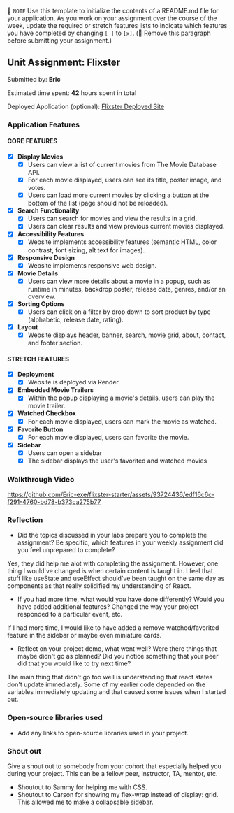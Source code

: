 📝 `NOTE` Use this template to initialize the contents of a README.md file for your application. As you work on your assignment over the course of the week, update the required or stretch features lists to indicate which features you have completed by changing `[ ]` to `[x]`. (🚫 Remove this paragraph before submitting your assignment.)

## Unit Assignment: Flixster

Submitted by: **Eric**

Estimated time spent: **42** hours spent in total

Deployed Application (optional): [Flixster Deployed Site](https://flixster-starter-hpt9.onrender.com/)

### Application Features

#### CORE FEATURES


- [x] **Display Movies**
  - [x] Users can view a list of current movies from The Movie Database API.
  - [x] For each movie displayed, users can see its title, poster image, and votes.
  - [x] Users can load more current movies by clicking a button at the bottom of the list (page should not be reloaded).
- [x] **Search Functionality**
  - [x] Users can search for movies and view the results in a grid.
  - [x] Users can clear results and view previous current movies displayed.
- [x] **Accessibility Features**
  - [x] Website implements accessibility features (semantic HTML, color contrast, font sizing, alt text for images).
- [x] **Responsive Design**
  - [x] Website implements responsive web design.
- [x] **Movie Details**
  - [x] Users can view more details about a movie in a popup, such as runtime in minutes, backdrop poster, release date, genres, and/or an overview.
- [x] **Sorting Options**
  - [x] Users can click on a filter by drop down to sort product by type (alphabetic, release date, rating).
- [x] **Layout**
  - [x] Website displays header, banner, search, movie grid, about, contact, and footer section.

#### STRETCH FEATURES

- [x] **Deployment**
  - [x] Website is deployed via Render.
- [x] **Embedded Movie Trailers**
  - [x] Within the popup displaying a movie's details, users can play the movie trailer.
- [x] **Watched Checkbox**
  - [x] For each movie displayed, users can mark the movie as watched.
- [x] **Favorite Button**
  - [x] For each movie displayed, users can favorite the movie.
- [x] **Sidebar**
  - [x] Users can open a sidebar
  - [x] The sidebar displays the user's favorited and watched movies

### Walkthrough Video

https://github.com/Eric-exe/flixster-starter/assets/93724436/edf16c6c-f291-4760-bd78-b373ca275b77


### Reflection

* Did the topics discussed in your labs prepare you to complete the assignment? Be specific, which features in your weekly assignment did you feel unprepared to complete?

Yes, they did help me alot with completing the assignment. However, one thing I would've changed is when certain content is taught in. I feel that stuff like useState and useEffect should've been taught on the same day as components as that really solidified my understanding of React.

* If you had more time, what would you have done differently? Would you have added additional features? Changed the way your project responded to a particular event, etc.
  
If I had more time, I would like to have added a remove watched/favorited feature in the sidebar or maybe even miniature cards.

* Reflect on your project demo, what went well? Were there things that maybe didn't go as planned? Did you notice something that your peer did that you would like to try next time?

The main thing that didn't go too well is understanding that react states don't update immediately. Some of my earlier code depended on the variables immediately updating and that caused some issues when I started out.

### Open-source libraries used

- Add any links to open-source libraries used in your project.

### Shout out

Give a shout out to somebody from your cohort that especially helped you during your project. This can be a fellow peer, instructor, TA, mentor, etc.

- Shoutout to Sammy for helping me with CSS.
- Shoutout to Carson for showing my flex-wrap instead of display: grid. This allowed me to make a collapsable sidebar.
